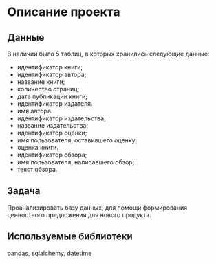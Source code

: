 # Описание проекта
## Данные
В наличии было 5 таблиц, в которых хранились следующие данные:
* идентификатор книги;
* идентификатор автора;
* название книги;
* количество страниц;
* дата публикации книги;
* идентификатор издателя.
* имя автора.
* идентификатор издательства;
* название издательства;
* идентификатор оценки;
* имя пользователя, оставившего оценку;
* оценка книги.
* идентификатор обзора;
* имя пользователя, написавшего обзор;
* текст обзора.
## Задача
Проанализировать базу данных, для помощи формирования ценностного предложения для нового продукта.
## Используемые библиотеки
pandas, sqlalchemy, datetime
